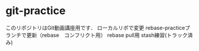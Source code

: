  # git-practice
このリポジトリはGit動画講座用です．
ローカルリポで変更
rebase-practiceブランチで更新（rebase　コンフリクト用）
rebase pull用
stash練習(トラック済み)
